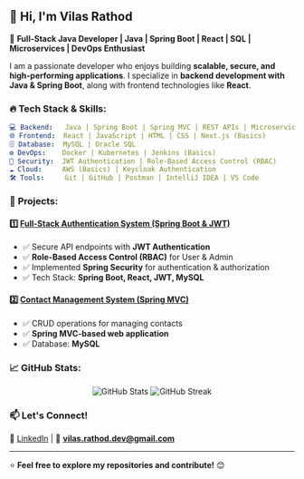 ## 👋 Hi, I'm **Vilas Rathod**

🚀 **Full-Stack Java Developer | Java | Spring Boot | React | SQL | Microservices | DevOps Enthusiast**

I am a passionate developer who enjoys building **scalable, secure, and high-performing applications**. I specialize in **backend development with Java & Spring Boot**, along with frontend technologies like **React**.

### 🔥 **Tech Stack & Skills:**

```yaml
💻 Backend:   Java | Spring Boot | Spring MVC | REST APIs | Microservices
🌐 Frontend:  React | JavaScript | HTML | CSS | Next.js (Basics)
🗄️ Database:  MySQL | Oracle SQL
⚙️ DevOps:    Docker | Kubernetes | Jenkins (Basics)
🔐 Security:  JWT Authentication | Role-Based Access Control (RBAC)
☁️ Cloud:     AWS (Basics) | Keycloak Authentication
🛠️ Tools:     Git | GitHub | Postman | IntelliJ IDEA | VS Code
```

### 📌 **Projects:**
#### 1️⃣ [Full-Stack Authentication System (Spring Boot & JWT)](https://github.com/your-repo-link)
- ✅ Secure API endpoints with **JWT Authentication**
- ✅ **Role-Based Access Control (RBAC)** for User & Admin
- ✅ Implemented **Spring Security** for authentication & authorization
- ✅ Tech Stack: **Spring Boot, React, JWT, MySQL**

#### 2️⃣ [Contact Management System (Spring MVC)](https://github.com/your-repo-link)
- ✅ CRUD operations for managing contacts
- ✅ **Spring MVC-based web application**
- ✅ Database: **MySQL**

### 📈 **GitHub Stats:**
<p align="center">
  <img src="https://github-readme-stats.vercel.app/api?username=your-github-username&show_icons=true&theme=tokyonight" alt="GitHub Stats" />
  <img src="https://github-readme-streak-stats.herokuapp.com/?user=your-github-username&theme=tokyonight" alt="GitHub Streak" />
</p>

### 📫 **Let's Connect!**
💼 [LinkedIn](https://www.linkedin.com/in/vilas-rathod/) | 📧 **vilas.rathod.dev@gmail.com**

---
⭐ **Feel free to explore my repositories and contribute!** 😊
